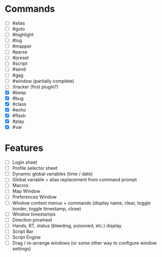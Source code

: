 
# Commands

- [ ] #alias
- [ ] #goto
- [ ] #highlight
- [ ] #log
- [ ] #mapper
- [ ] #parse
- [ ] #preset
- [ ] #script
- [ ] #send
- [ ] #gag
- [ ] #window (partially complete)
- [ ] /tracker (first plugin?)
- [x] #beep
- [x] #bug
- [x] #class
- [x] #echo
- [x] #flash
- [x] #play
- [x] #var

# Features

- [ ] Login sheet
- [ ] Profile selector sheet
- [ ] Dynamic global variables (time / date)
- [ ] Global variable + alias replacement from command prompt
- [ ] Macros
- [ ] Map Window
- [ ] Preferences Window
- [ ] Window context menus + commands (display name, clear, toggle border, toggle timestamp, close)
- [ ] Window timestamps
- [ ] Direction pinwheel
- [ ] Hands, RT, status (bleeding, poisoned, etc.) display
- [ ] Script Bar
- [ ] Script Engine
- [ ] Drag / re-arrange windows (or some other way to configure window settings)
